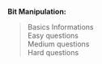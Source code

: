 **Bit Manipulation:**
> Basics Informations\
> Easy questions\
> Medium questions\
> Hard questions

